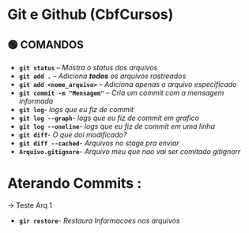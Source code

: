 # Git e Github (CbfCursos)

## 🟢 COMANDOS

- **`git status`** – *Mostra o status dos arquivos*  
- **`git add .`** – *Adiciona **todos** os arquivos rastreados*  
- **`git add <nome_arquivo>`** – *Adiciona apenas o arquivo especificado*  
- **`git commit -m "Mensagem"`** – *Cria um commit com a mensagem informada*
- **`git log`**- *logs que eu fiz de commit*
- **`git log --graph`**- *logs que eu fiz de commit em grafico*
- **`git log --oneline`**- *logs que eu fiz de commit em uma linha*
- **`git diff`**- *O que doi modificado?*
- **`git diff --cached`**- *Arquivos no stage pra enviar*
- **`Arquivo.gitignore`**- *Arquivo meu que nao vai ser comitado gitignorr*

# **Aterando Commits** :

-> Teste Arq 1 
- **`gir restore`**- *Restaura Informacoes nos arquivos*